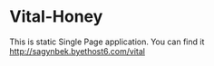# Vital-Honey
This is static Single Page application. You can find it http://sagynbek.byethost6.com/vital
